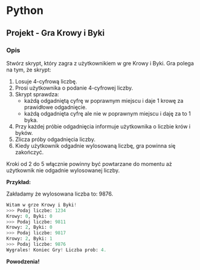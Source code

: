 # Python

## Projekt - Gra Krowy i Byki

### Opis

Stwórz skrypt, który zagra z użytkownikiem w gre Krowy i Byki. Gra polega na tym, że skrypt:

1. Losuje 4-cyfrową liczbę.
2. Prosi użytkownika o podanie 4-cyfrowej liczby.
3. Skrypt sprawdza:  
    - każdą odgadniętą cyfrę w poprawnym miejscu i daje 1 krowę za prawidłowe odgadnięcie.
    - każdą odgadnięta cyfrę ale nie w poprawnym miejscu i daję za to 1 byka. 
4. Przy każdej próbie odgadnięcia informuje użytkownika o liczbie krów i byków.
5. Zlicza próby odgadnięcia liczby.
6. Kiedy użytkownik odgadnie wylosowaną liczbę, gra powinna się zakończyć.

Kroki od 2 do 5 włącznie powinny być powtarzane do momentu aż użytkownik nie odgadnie wylosowanej liczby.

<b>Przykład:</b>

Zakładamy że wylosowana liczba to: 9876.

```python
Witam w grze Krowy i Byki!
>>> Podaj liczbe: 1234
Krowy: 0, Byki: 0
>>> Podaj liczbe: 9811
Krowy: 2, Byki: 0
>>> Podaj liczbe: 9817
Krowy: 2, Byki: 1
>>> Podaj liczbe: 9876
Wygrales! Koniec Gry! Liczba prob: 4. 
```

<b>Powodzenia!</b>
